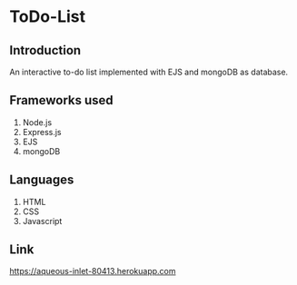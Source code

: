 # ToDo-List
## Introduction
An interactive to-do list implemented with EJS and mongoDB as database. 
## Frameworks used
1. Node.js
2. Express.js
3. EJS
4. mongoDB
## Languages
1. HTML
2. CSS
3. Javascript
## Link
https://aqueous-inlet-80413.herokuapp.com
